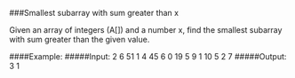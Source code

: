 ###Smallest subarray with sum greater than x

Given an array of integers (A[])  and a number x, find the smallest subarray with sum greater than the given value.

####Example:
#####Input:
2
6 51
1 4 45 6 0 19
5 9
1 10 5 2 7
#####Output:
3
1